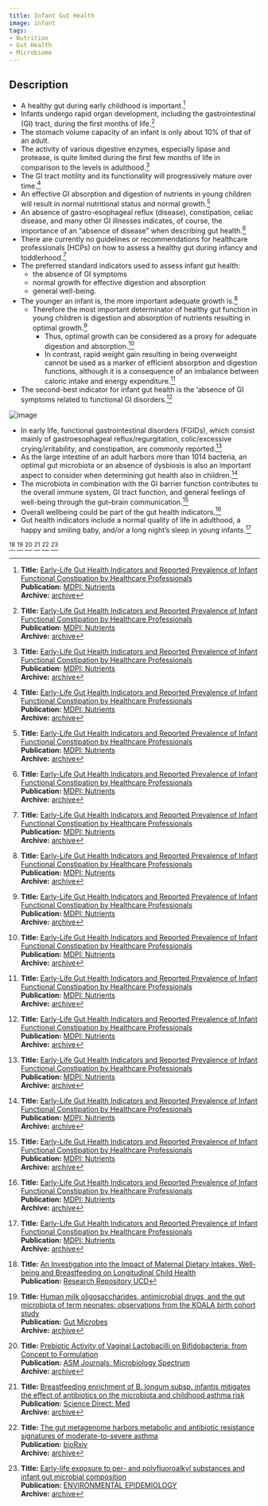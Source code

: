 ```yaml
---
title: Infant Gut Health
image: infant
tags:
- Nutrition
- Gut Health
- Microbiome
---
```

## Description

- A healthy gut during early childhood is important.[^1]
- Infants undergo rapid organ development, including the gastrointestinal (GI) tract, during the first months of life.[^1]
- The stomach volume capacity of an infant is only about 10% of that of an adult.
- The activity of various digestive enzymes, especially lipase and protease, is quite limited during the first few months of life in comparison to the levels in
adulthood.[^1]
- The GI tract motility and its functionality will progressively mature over time.[^1]
- An effective GI absorption and digestion of nutrients in young children will result in normal nutritional status and normal growth.[^1]
- An absence of gastro-esophageal reflux (disease), constipation, celiac disease, and many other GI illnesses indicates, of course, the importance of an “absence of disease” when describing gut health.[^1]
- There are currently no guidelines or recommendations for healthcare professionals (HCPs) on how to assess a healthy gut during infancy and toddlerhood.[^1]
- The preferred standard indicators used to assess infant gut health:
  - the absence of GI symptoms
  - normal growth for effective digestion and absorption
  - general well-being.
- The younger an infant is, the more important adequate growth is.[^1]
  - Therefore the most important determinator of healthy gut function in young children is digestion and absorption of nutrients resulting in optimal growth.[^1]
    - Thus, optimal growth can be considered as a proxy for adequate digestion and absorption.[^1]
    - In contrast, rapid weight gain resulting in being overweight cannot be used as a marker of efficient absorption and digestion functions, although it is a consequence of an imbalance between caloric intake and energy expenditure.[^1]
- The second-best indicator for infant gut health is the ‘absence of GI symptoms related to functional GI disorders.[^1]

![image](https://res.cloudinary.com/alchemist-cookbook/image/upload/infant-gut-health.png)

- In early life, functional gastrointestinal disorders (FGIDs), which consist mainly of gastroesophageal reflux/regurgitation, colic/excessive crying/irritability, and constipation, are commonly reported.[^1]
- As the large intestine of an adult harbors more than 1014 bacteria, an optimal gut microbiota or an absence of dysbiosis is also an important aspect to consider when determining gut health also in children.[^1]
- The microbiota in combination with the GI barrier function contributes to the overall immune system, GI tract function, and general feelings of well-being through the gut–brain communication.[^1]
- Overall wellbeing could be part of the gut health indicators.[^1]
- Gut health indicators include a normal quality of life in adulthood, a happy and smiling baby, and/or a long night’s sleep in young infants.[^1]

[^2] [^3] [^4] [^5] [^6] [^7]

[^1]: **Title:** [Early-Life Gut Health Indicators and Reported Prevalence of Infant Functional Constipation by Healthcare Professionals](https://doi.org/10.3390/nu15020298)<br>
**Publication:** [MDPI: Nutrients](https://www.mdpi.com/journal/nutrients)<br>
**Archive:** [archive](https://drive.proton.me/urls/MWCPWCN82G#dAcPZhhYuHzI)

[^2]: **Title:** [An Investigation into the Impact of Maternal Dietary Intakes, Well-being and Breastfeeding on Longitudinal Child Health](https://researchrepository.ucd.ie/handle/10197/13357)<br>
**Publication:** [Research Repository UCD](https://researchrepository.ucd.ie/)

[^3]: **Title:** [Human milk oligosaccharides, antimicrobial drugs, and the gut microbiota of term neonates: observations from the KOALA birth cohort study](https://doi.org/10.1080/19490976.2022.2164152)<br>
**Publication:** [Gut Microbes](https://www.tandfonline.com/kgmi20)<br>
**Archive:** [archive](https://drive.proton.me/urls/XFXDGE9EJW#1IQXher5soDU)

[^4]: **Title:** [Prebiotic Activity of Vaginal Lactobacilli on Bifidobacteria: from Concept to Formulation](https://doi.org/10.1128/spectrum.02009-22)<br>
**Publication:** [ASM Journals: Microbiology Spectrum](https://journals.asm.org/journal/spectrum)<br>
**Archive:** [archive](https://drive.proton.me/urls/3RRN0WJ1SC#4j7mgAyXTCLk)

[^5]: **Title:** [Breastfeeding enrichment of B. longum subsp. infantis mitigates the effect of antibiotics on the microbiota and childhood asthma risk](https://doi.org/10.1016/j.medj.2022.12.002)<br>
**Publication:** [Science Direct: Med](https://www.sciencedirect.com/journal/med)<br>
**Archive:** [archive](https://drive.proton.me/urls/Q20R6M2MR4#LibCURxElzAL)

[^6]: **Title:** [The gut metagenome harbors metabolic and antibiotic resistance signatures of moderate-to-severe asthma](https://doi.org/10.1101/2023.01.03.522677)<br>
**Publication:** [bioRxiv](https://www.biorxiv.org/)<br>
**Archive:** [archive](https://drive.proton.me/urls/Q8NJS0WMBW#XAfyK1ZrSQTh)

[^7]: **Title:** [Early-life exposure to per- and polyfluoroalkyl substances and infant gut microbial composition](https://journals.lww.com/environepidem/Fulltext/2023/02000/Early_life_exposure_to_per__and_polyfluoroalkyl.4.aspx)<br>
**Publication:** [ENVIRONMENTAL EPIDEMIOLOGY](https://journals.lww.com/environepidem/pages/default.aspx)<br>
**Archive:** [archive](https://drive.proton.me/urls/W27ZJGNHCC#LAgEK0R8b9Zn)
